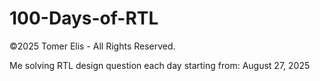 # 100-Days-of-RTL
©2025 Tomer Elis - All Rights Reserved.

Me solving RTL design question each day starting from: August 27, 2025

